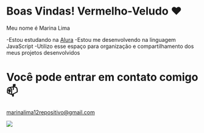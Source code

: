 # Boas Vindas! Vermelho-Veludo ❤️

Meu nome é Marina Lima

-Estou estudando na [Alura](https://www.alura.com.br)
-Estou me desenvolvendo na linguagem JavaScript
-Utilizo esse espaço para organização e compartilhamento dos meus projetos desenvolvidos

# Você pode entrar em contato comigo 📫

marinalima12repositivo@gmail.com

![](https://media1.tenor.com/m/eZbarzKIwdIAAAAd/cat-cat-stare.gif)
